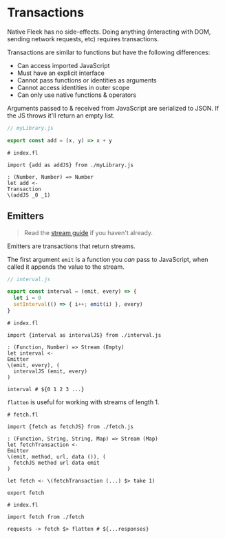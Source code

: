 # Transactions

Native Fleek has no side-effects. Doing anything (interacting with DOM, sending network requests, etc) requires transactions.

Transactions are similar to functions but have the following differences:

* Can access imported JavaScript
* Must have an explicit interface
* Cannot pass functions or identities as arguments
* Cannot access identities in outer scope
* Can only use native functions & operators

Arguments passed to & received from JavaScript are serialized to JSON. If the JS throws it'll return an empty list.

```js
// myLibrary.js

export const add = (x, y) => x + y
```

```fl
# index.fl

import {add as addJS} from ./myLibrary.js

: (Number, Number) => Number
let add <-
Transaction
\(addJS _0 _1)
```

## Emitters

> Read the [stream guide](./6_streams.md) if you haven't already.

Emitters are transactions that return streams.

The first argument `emit` is a function you *can* pass to JavaScript, when called it appends the value to the stream.

```js
// interval.js

export const interval = (emit, every) => {
  let i = 0
  setInterval(() => { i++; emit(i) }, every)
}
```

```fl
# index.fl

import {interval as intervalJS} from ./interval.js

: (Function, Number) => Stream (Empty)
let interval <-
Emitter
\(emit, every), (
  intervalJS (emit, every)
)

interval # ${0 1 2 3 ...}
```

`flatten` is useful for working with streams of length 1.

```fl
# fetch.fl

import {fetch as fetchJS} from ./fetch.js

: (Function, String, String, Map) => Stream (Map)
let fetchTransaction <-
Emitter
\(emit, method, url, data ()), (
  fetchJS method url data emit
)

let fetch <- \(fetchTransaction (...) $> take 1)

export fetch

# index.fl

import fetch from ./fetch

requests -> fetch $> flatten # ${...responses}
```
